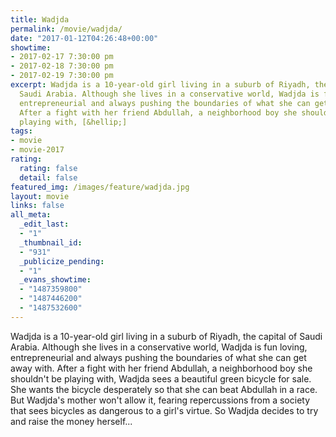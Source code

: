```yaml
---
title: Wadjda
permalink: /movie/wadjda/
date: "2017-01-12T04:26:48+00:00"
showtime:
- 2017-02-17 7:30:00 pm
- 2017-02-18 7:30:00 pm
- 2017-02-19 7:30:00 pm
excerpt: Wadjda is a 10-year-old girl living in a suburb of Riyadh, the capital of
  Saudi Arabia. Although she lives in a conservative world, Wadjda is fun loving,
  entrepreneurial and always pushing the boundaries of what she can get away with.
  After a fight with her friend Abdullah, a neighborhood boy she shouldn&#8217;t be
  playing with, [&hellip;]
tags:
- movie
- movie-2017
rating:
  rating: false
  detail: false
featured_img: /images/feature/wadjda.jpg
layout: movie
links: false
all_meta:
  _edit_last:
  - "1"
  _thumbnail_id:
  - "931"
  _publicize_pending:
  - "1"
  _evans_showtime:
  - "1487359800"
  - "1487446200"
  - "1487532600"
---
```


Wadjda is a 10-year-old girl living in a suburb of Riyadh, the capital of Saudi Arabia. Although she lives in a conservative world, Wadjda is fun loving, entrepreneurial and always pushing the boundaries of what she can get away with. After a fight with her friend Abdullah, a neighborhood boy she shouldn't be playing with, Wadjda sees a beautiful green bicycle for sale. She wants the bicycle desperately so that she can beat Abdullah in a race. But Wadjda's mother won't allow it, fearing repercussions from a society that sees bicycles as dangerous to a girl's virtue. So Wadjda decides to try and raise the money herself...